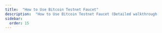 ```yaml
---
title:  "How to Use Bitcoin Testnet Faucet"
description:  "How to Use Bitcoin Testnet Faucet (Detailed walkthrough of the Bitcoin Testnet Faucet)"
sidebar:
  order: 15
---
```

